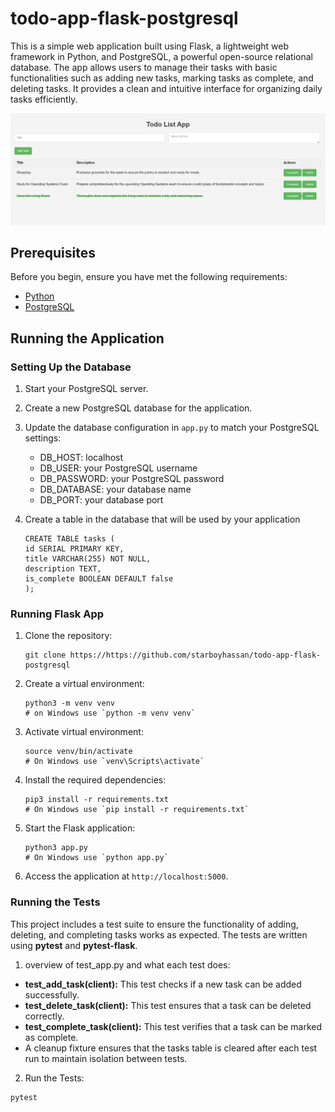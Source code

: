 # todo-app-flask-postgresql

This is a simple web application built using Flask, a lightweight web framework in Python, and PostgreSQL, a powerful open-source relational database. The app allows users to manage their tasks with basic functionalities such as adding new tasks, marking tasks as complete, and deleting tasks. It provides a clean and intuitive interface for organizing daily tasks efficiently.

![](https://github.com/starboyhassan/todo-app-flask-postgresql/blob/main/screens/Web_Page_Screen.png)


## Prerequisites
Before you begin, ensure you have met the following requirements:

- [Python](https://www.python.org/downloads/)
- [PostgreSQL](https://www.postgresql.org/download/)

## Running the Application

### Setting Up the Database

1. Start your PostgreSQL server.
2. Create a new PostgreSQL database for the application.
3. Update the database configuration in `app.py` to match your PostgreSQL settings:

   - DB_HOST: localhost
   - DB_USER: your PostgreSQL username
   - DB_PASSWORD: your PostgreSQL password
   - DB_DATABASE: your database name
   - DB_PORT: your database port

4. Create a table in the database that will be used by your application
   ```
   CREATE TABLE tasks (
   id SERIAL PRIMARY KEY,
   title VARCHAR(255) NOT NULL,
   description TEXT,
   is_complete BOOLEAN DEFAULT false
   );
   ```

### Running Flask App

1. Clone the repository:

   ```
   git clone https://https://github.com/starboyhassan/todo-app-flask-postgresql
   ```

2. Create a virtual environment:

   ```
   python3 -m venv venv
   # on Windows use `python -m venv venv`
   ```
3. Activate virtual environment:

   ```
   source venv/bin/activate
   # On Windows use `venv\Scripts\activate`
   ```

4. Install the required dependencies:

   ```
   pip3 install -r requirements.txt
   # On Windows use `pip install -r requirements.txt`
   ```

4. Start the Flask application:

   ```
   python3 app.py
   # On Windows use `python app.py`
   ```

5. Access the application at `http://localhost:5000`.

### Running the Tests

This project includes a test suite to ensure the functionality of adding, deleting, and completing tasks works as expected. The tests are written using **pytest** and **pytest-flask**.

1. overview of test_app.py and what each test does:

- **test_add_task(client):** This test checks if a new task can be added successfully.
- **test_delete_task(client):** This test ensures that a task can be deleted correctly.
- **test_complete_task(client):** This test verifies that a task can be marked as complete.
- A cleanup fixture ensures that the tasks table is cleared after each test run to maintain isolation between tests.

2. Run the Tests:

```
pytest
```